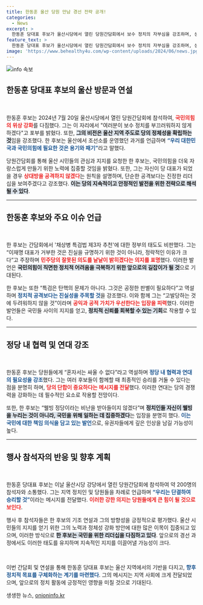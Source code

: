 ```yaml
---
title: 한동훈 울산 당원 만남 경선 전략 공개!
categories:
  - News
excerpt: >
  한동훈 당대표 후보가 울산시당에서 열린 당원간담회에서 보수 정치의 자부심을 강조하며, 상대를 겨냥한 강력한 차별화 전략을 예고했습니다. 웰빙 정당 이미지에 반박하며, 국민의힘의 새로운 비전을 제시한 그의 모습이 눈길을 끕니다.
feature_text: >
  한동훈 당대표 후보가 울산시당에서 열린 당원간담회에서 보수 정치의 자부심을 강조하며, 상대를 겨냥한 강력한 차별화 전략을 예고했습니다. 웰빙 정당 이미지에 반박하며, 국민의힘의 새로운 비전을 제시한 그의 모습이 눈길을 끕니다.
image: 'https://www.behealthy4u.com/wp-content/uploads/2024/06/news.jpg'
---
```


<p><img src="https://www.behealthy4u.com/wp-content/uploads/2024/06/news.jpg" alt="info 속보" /></p>

<h2 data-ke-size="size26">한동훈 당대표 후보의 울산 방문과 연설</h2>

<p data-ke-size="size16">&nbsp;</p>

<p>한동훈 후보는 2024년 7월 20일 울산시당에서 열린 당원간담회에 참석하여, <b><span style="color: #ee2323;">국민의힘의 위상 강화</span></b>를 다짐했다. 그는 이 자리에서 "여러분이 보수 정치를 부끄러워하지 않게 하겠다"고 포부를 밝혔다. 또한, <b><span style="background-color: #21538527;">그의 비전은 울산 지역 주도로 당의 정체성을 확립하는 것</span></b>임을 강조했다. 한 후보는 울산에서 조선소를 운영했던 과거를 언급하며 <b><span style="color: #1a5490;">“우리 대한민국과 국민의힘에 필요한 것은 용기와 패기”</span></b>라고 말했다.</p>

<p>당원간담회를 통해 울산 시민들의 관심과 지지를 요청한 한 후보는, 국민의힘을 더욱 자랑스럽게 만들기 위한 노력에 집중할 것임을 밝혔다. 또한, 그는 자신이 당 대표가 되었을 경우 <b><span style="color: #ee2323;">상대방을 공격하지 않겠다</span></b>는 원칙을 설명하며, 단순한 공격보다는 진정한 리더십을 보여주겠다고 강조했다. <b><span style="background-color: #21538527;">이는 당의 지속적이고 안정적인 발전을 위한 전략으로 해석될 수 있다</span></b>.</p>

<hr>

<h2 data-ke-size="size26">한동훈 후보와 주요 이슈 언급</h2>

<p data-ke-size="size16">&nbsp;</p>

<p>한 후보는 간담회에서 '채상병 특검법 제3자 추천'에 대한 정부의 태도도 비판했다. 그는 “이재명 대표가 거부한 것은 진실을 규명하기 위한 것이 아니라, 정략적인 이유가 크다”고 주장하며 <b><span style="color: #ee2323;">민주당의 잘못된 의도를 낱낱이 밝히겠다는 의지를 표명</span></b>했다. 이러한 발언은 <b><span style="background-color: #21538527;">국민의힘이 직면한 정치적 어려움을 극복하기 위한 앞으로의 길잡이가 될 것</span></b>으로 기대된다.</p>

<p>한 후보는 또한 “특검은 탄핵의 문제가 아니다. 그것은 공정한 판별이 필요하다”고 역설하며 <b><span style="color: #1a5490;">정치적 공격보다는 진실성을 주목할 것</span></b>을 강조했다. 이와 함께 그는 “고발당하는 것에 두려워하지 않을 것”이라며 <b><span style="color: #ee2323;">공익과 공적 가치가 우선한다는 입장을 피력</span></b>했다. 이러한 발언들은 국민들 사이의 지지를 얻고, <b><span style="background-color: #21538527;">정치적 신뢰를 회복할 수 있는 기회</span></b>로 작용할 수 있다.</p>

<hr>

<h2 data-ke-size="size26">정당 내 협력 및 연대 강조</h2>

<p data-ke-size="size16">&nbsp;</p>

<p>한동훈 후보는 당원들에게 “혼자서는 싸울 수 없다”라고 역설하며 <b><span style="color: #1a5490;">정당 내 협력과 연대의 필요성을 강조</span></b>했다. 그는 여러 후보들이 함께할 때 최종적인 승리를 거둘 수 있다는 점을 분명히 하며, <b><span style="color: #ee2323;">당의 단합이 중요하다는 메시지를 전달</span></b>했다. 이러한 연대는 당의 경쟁력을 강화하는 데 필수적인 요소로 작용할 전망이다.</p>

<p>또한, 한 후보는 “웰빙 정당이라는 비난을 받아들이지 않겠다”며 <b><span style="background-color: #21538527;">정치인들 자신이 웰빙을 누리는 것이 아니라, 국민을 위해 일하는 데 집중하겠다</span></b>는 입장을 분명히 했다. <b><span style="color: #1a5490;">이는 국민에 대한 책임 의식을 담고 있는 발언</span></b>으로, 유권자들에게 깊은 인상을 남길 가능성이 높다.</p>

<hr>

<h2 data-ke-size="size26">행사 참석자의 반응 및 향후 계획</h2>

<p data-ke-size="size16">&nbsp;</p>

<p>한동훈 당대표 후보는 이날 울산시당 강당에서 열린 당원간담회에 참석하여 약 200명의 참석자와 소통했다. 그는 지역 정치인 및 당원들을 차례로 언급하며 <b><span style="color: #1a5490;">“우리는 단결하여 승리할 것”</span></b>이라는 메시지를 전달했다. <b><span style="color: #ee2323;">이러한 강한 의지는 당원들에게 큰 힘이 될 것으로 보인다</span></b>.</p>

<p>행사 후 참석자들은 한 후보의 기조 연설과 그의 방향성을 긍정적으로 평가했다. 울산 시민들의 지지를 얻기 위한 그의 노력과 정체성 강화 방안에 대한 많은 이목이 집중되고 있으며, 이러한 방식으로 <b><span style="background-color: #21538527;">한 후보는 국민을 위한 리더십을 다짐하고 있다</span></b>. 앞으로의 경선 과정에서도 이러한 태도를 유지하며 지속적인 지지를 이끌어낼 가능성이 크다.</p>

<p data-ke-size="size16">&nbsp;</p> 

<p>이번 간담회 및 연설을 통해 한동훈 당대표 후보는 울산 지역에서의 기반을 다지고, <b><span style="color: #1a5490;">향후 정치적 목표를 구체화하는 계기를 마련했다</span></b>. 그의 메시지는 지역 사회에 크게 전달되었으며, 앞으로의 정치 활동에 긍정적인 영향을 미칠 것으로 기대된다.</p>
생생한 뉴스, <a href="https://onioninfo.kr" rel="dofollow">onioninfo.kr</a>



